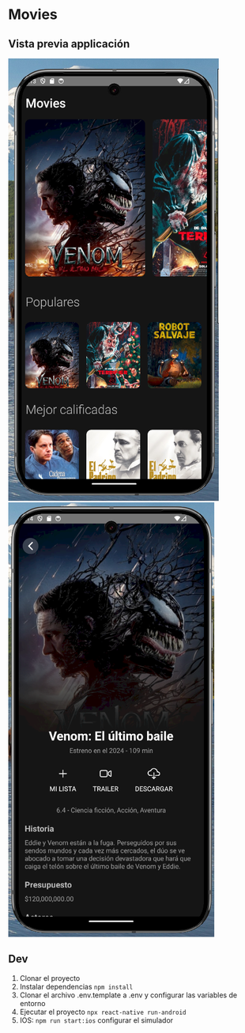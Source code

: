 # Movies

## Vista previa applicación

![Vista Previa](src/assets/images/Screenshot_136.png)
![Vista Previa](src/assets/images/Screenshot_137.png)

## Dev

1. Clonar el proyecto
2. Instalar dependencias `npm install`
3. Clonar el archivo .env.template a .env y configurar las variables de entorno
4. Ejecutar el proyecto `npx react-native run-android`
5. IOS: `npm run start:ios` configurar el simulador

